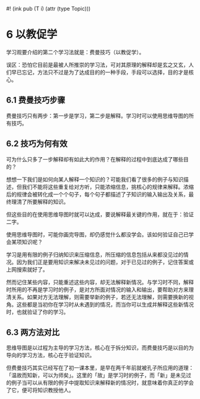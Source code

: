 #! (ink pub (T i) (attr (type Topic)))

# 6 以教促学

学习观要介绍的第二个学习法就是：费曼技巧（以教促学）。

误区：恐怕它目前是最被人所推崇的学习法，可对其原理的解释却是玄之又玄，人们早已忘记，方法只不过是为了达成目的的一种手段，手段可以选择，目的才是核心。

## 6.1 费曼技巧步骤

费曼技巧只有两步：第一步是学习，第二步是解释。学习时可以使用思维导图的所有技巧。

## 6.2 技巧为何有效

可为什么只多了一步解释却有如此大的作用？在解释的过程中到底达成了哪些目的？

想想一下我们是如何向某人解释一个知识的？可能我们看了很多的例子与知识描述，但我们不能将这些重复给对方听，只能浓缩信息，挑核心的规律来解释。浓缩后的规律会被转化成一个个句子，每个句子都描述了子知识的输入输出及关系，最终理清了所要解释的知识。

但这些目的在使用思维导图时就可以达成，要说解释最关键的作用，就在于：验证二字。

使用思维导图时，可能你画完导图，却仍感觉什么都没学会。该如何验证自己已学会某项知识呢？

学习是用有限的例子归纳知识来压缩信息，所压缩的信息包括从来都没见过的情况。因为我们正是要用知识来解决未见过的问题，对于已见过的例子，记住答案或上网搜索就好了。

然而记住某些内容，只能重述这些内容，却无法解释新情况。与学习时不同，解释时所用的不再是学习时的例子，是对方所面对情况的输入和输出，要帮助对方来理清关系。如果对方无法理解，则需要举新的例子，若还无法理解，则需要换新的视角。这些都是当初你在学习时从未遇到的情况，而当你可以生成并解释这些新情况时，也就验证了你的学习。

## 6.3 两方法对比

思维导图是以过程为主导的学习方法，核心在于拆分知识，而费曼技巧是以目的为导向的学习方法，核心在于验证知识。

但费曼技巧其实已经写在了初一课本里，是早在两千年前就被孔子所应用的道理：「温故而知新，可以为师矣」。这里的「故」是学习时的例子，而「新」是未见过的例子当可以从有限的例子中提取知识来解释新的情况时，就意味着你真正的学会了它，便可将知识教授他人。